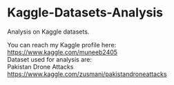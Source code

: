 # Kaggle-Datasets-Analysis
Analysis on Kaggle datasets. 

You can reach my Kaggle profile here:</br>
https://www.kaggle.com/muneeb2405</br>
Dataset used for analysis are:</br>
Pakistan Drone Attacks</br>
https://www.kaggle.com/zusmani/pakistandroneattacks
